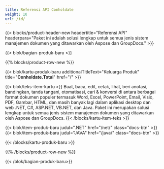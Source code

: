```yaml
---
title: Referensi API Conholdate
weight: 10
url: /id/
---
```


{{< blocks/product-header-new headertitle="Referensi API" headerpara="Paket ini adalah solusi lengkap untuk semua jenis sistem manajemen dokumen yang ditawarkan oleh Aspose dan GroupDocs." >}}

{{< blok/bagian-produk-baru >}}

{{% blocks/product-row-new %}}

{{< blok/kartu-produk-baru additionalTitleText="Keluarga Produk" title="**Conholdate.Total**" href="/" >}}

{{< blok/teks-item-kartu >}}
Buat, baca, edit, cetak, lihat, beri anotasi, bandingkan, tanda tangani, otomatisasi, cari & konversi di antara berbagai format dokumen populer termasuk Word, Excel, PowerPoint, Email, Visio, PDF, Gambar, HTML, dan masih banyak lagi dalam aplikasi desktop dan web .NET, C#, ASP.NET, VB.NET, dan Java. Paket ini merupakan solusi lengkap untuk semua jenis sistem manajemen dokumen yang ditawarkan oleh Aspose dan GroupDocs.
{{< /blocks/kartu-item-teks >}}

{{< blok/item-produk-baru judul=".NET" href="/net/" class="docs-btn" >}} {{< blok/item-produk-baru judul="JAVA" href="/java/" class="docs-btn" >}}

{{< /blocks/kartu-produk-baru >}}

{{% /blocks/product-row-new %}}

{{< /blok/bagian-produk-baru>}}